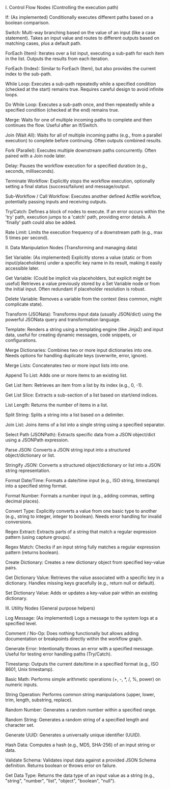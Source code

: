 I. Control Flow Nodes (Controlling the execution path)

If: (As implemented) Conditionally executes different paths based on a boolean comparison.

Switch: Multi-way branching based on the value of an input (like a case statement). Takes an input value and routes to different outputs based on matching cases, plus a default path.

ForEach (Item): Iterates over a list input, executing a sub-path for each item in the list. Outputs the results from each iteration.

ForEach (Index): Similar to ForEach (Item), but also provides the current index to the sub-path.

While Loop: Executes a sub-path repeatedly while a specified condition (checked at the start) remains true. Requires careful design to avoid infinite loops.

Do While Loop: Executes a sub-path once, and then repeatedly while a specified condition (checked at the end) remains true.

Merge: Waits for one of multiple incoming paths to complete and then continues the flow. Useful after an If/Switch.

Join (Wait All): Waits for all of multiple incoming paths (e.g., from a parallel execution) to complete before continuing. Often outputs combined results.

Fork (Parallel): Executes multiple downstream paths concurrently. Often paired with a Join node later.

Delay: Pauses the workflow execution for a specified duration (e.g., seconds, milliseconds).

Terminate Workflow: Explicitly stops the workflow execution, optionally setting a final status (success/failure) and message/output.

Sub-Workflow / Call Workflow: Executes another defined Actfile workflow, potentially passing inputs and receiving outputs.

Try/Catch: Defines a block of nodes to execute. If an error occurs within the 'try' path, execution jumps to a 'catch' path, providing error details. A 'finally' path could also be added.

Rate Limit: Limits the execution frequency of a downstream path (e.g., max 5 times per second).

II. Data Manipulation Nodes (Transforming and managing data)

Set Variable: (As implemented) Explicitly stores a value (static or from input/placeholders) under a specific key name in its result, making it easily accessible later.

Get Variable: (Could be implicit via placeholders, but explicit might be useful) Retrieves a value previously stored by a Set Variable node or from the initial input. Often redundant if placeholder resolution is robust.

Delete Variable: Removes a variable from the context (less common, might complicate state).

Transform (JSONata): Transforms input data (usually JSON/dict) using the powerful JSONata query and transformation language.

Template: Renders a string using a templating engine (like Jinja2) and input data, useful for creating dynamic messages, code snippets, or configurations.

Merge Dictionaries: Combines two or more input dictionaries into one. Needs options for handling duplicate keys (overwrite, error, ignore).

Merge Lists: Concatenates two or more input lists into one.

Append To List: Adds one or more items to an existing list.

Get List Item: Retrieves an item from a list by its index (e.g., 0, -1).

Get List Slice: Extracts a sub-section of a list based on start/end indices.

List Length: Returns the number of items in a list.

Split String: Splits a string into a list based on a delimiter.

Join List: Joins items of a list into a single string using a specified separator.

Select Path (JSONPath): Extracts specific data from a JSON object/dict using a JSONPath expression.

Parse JSON: Converts a JSON string input into a structured object/dictionary or list.

Stringify JSON: Converts a structured object/dictionary or list into a JSON string representation.

Format Date/Time: Formats a date/time input (e.g., ISO string, timestamp) into a specified string format.

Format Number: Formats a number input (e.g., adding commas, setting decimal places).

Convert Type: Explicitly converts a value from one basic type to another (e.g., string to integer, integer to boolean). Needs error handling for invalid conversions.

Regex Extract: Extracts parts of a string that match a regular expression pattern (using capture groups).

Regex Match: Checks if an input string fully matches a regular expression pattern (returns boolean).

Create Dictionary: Creates a new dictionary object from specified key-value pairs.

Get Dictionary Value: Retrieves the value associated with a specific key in a dictionary. Handles missing keys gracefully (e.g., return null or default).

Set Dictionary Value: Adds or updates a key-value pair within an existing dictionary.

III. Utility Nodes (General purpose helpers)

Log Message: (As implemented) Logs a message to the system logs at a specified level.

Comment / No-Op: Does nothing functionally but allows adding documentation or breakpoints directly within the workflow graph.

Generate Error: Intentionally throws an error with a specified message. Useful for testing error handling paths (Try/Catch).

Timestamp: Outputs the current date/time in a specified format (e.g., ISO 8601, Unix timestamp).

Basic Math: Performs simple arithmetic operations (+, -, *, /, %, power) on numeric inputs.

String Operation: Performs common string manipulations (upper, lower, trim, length, substring, replace).

Random Number: Generates a random number within a specified range.

Random String: Generates a random string of a specified length and character set.

Generate UUID: Generates a universally unique identifier (UUID).

Hash Data: Computes a hash (e.g., MD5, SHA-256) of an input string or data.

Validate Schema: Validates input data against a provided JSON Schema definition. Returns boolean or throws error on failure.

Get Data Type: Returns the data type of an input value as a string (e.g., "string", "number", "list", "object", "boolean", "null").